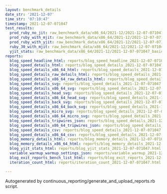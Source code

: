 ```yaml
---
layout: benchmark_details
date_str: '2021-12-07'
time_str: '07:10:47'
timestamp: 2021-12-07-071047
test_results:
  prod_ruby_no_jit: raw_benchmark_data/x86_64/2021-12/2021-12-07-071047_basic_benchmark_prod_ruby_no_jit.json
  prod_ruby_with_mjit: raw_benchmark_data/x86_64/2021-12/2021-12-07-071047_basic_benchmark_prod_ruby_with_mjit.json
  prod_ruby_with_yjit: raw_benchmark_data/x86_64/2021-12/2021-12-07-071047_basic_benchmark_prod_ruby_with_yjit.json
  ruby_30_with_mjit: raw_benchmark_data/x86_64/2021-12/2021-12-07-071047_basic_benchmark_ruby_30_with_mjit.json
  yjit_stats: raw_benchmark_data/x86_64/2021-12/2021-12-07-071047_basic_benchmark_yjit_stats.json
reports:
  blog_speed_headline_html: reports/blog_speed_headline_2021-12-07-071047.html
  blog_speed_details_html: reports/blog_speed_details_2021-12-07-071047.html
  blog_speed_details_x86_64_html: reports/blog_speed_details_2021-12-07-071047.x86_64.html
  blog_speed_details_raw_details_html: reports/blog_speed_details_2021-12-07-071047.raw_details.html
  blog_speed_details_x86_64_raw_details_html: reports/blog_speed_details_2021-12-07-071047.x86_64.raw_details.html
  blog_speed_details_svg: reports/blog_speed_details_2021-12-07-071047.svg
  blog_speed_details_x86_64_svg: reports/blog_speed_details_2021-12-07-071047.x86_64.svg
  blog_speed_details_head_svg: reports/blog_speed_details_2021-12-07-071047.head.svg
  blog_speed_details_x86_64_head_svg: reports/blog_speed_details_2021-12-07-071047.x86_64.head.svg
  blog_speed_details_back_svg: reports/blog_speed_details_2021-12-07-071047.back.svg
  blog_speed_details_x86_64_back_svg: reports/blog_speed_details_2021-12-07-071047.x86_64.back.svg
  blog_speed_details_micro_svg: reports/blog_speed_details_2021-12-07-071047.micro.svg
  blog_speed_details_x86_64_micro_svg: reports/blog_speed_details_2021-12-07-071047.x86_64.micro.svg
  blog_speed_details_tripwires_json: reports/blog_speed_details_2021-12-07-071047.tripwires.json
  blog_speed_details_x86_64_tripwires_json: reports/blog_speed_details_2021-12-07-071047.x86_64.tripwires.json
  blog_speed_details_csv: reports/blog_speed_details_2021-12-07-071047.csv
  blog_speed_details_x86_64_csv: reports/blog_speed_details_2021-12-07-071047.x86_64.csv
  blog_memory_details_html: reports/blog_memory_details_2021-12-07-071047.html
  blog_memory_details_x86_64_html: reports/blog_memory_details_2021-12-07-071047.x86_64.html
  blog_yjit_stats_html: reports/blog_yjit_stats_2021-12-07-071047.html
  variable_warmup_warmup_settings_json: reports/variable_warmup_2021-12-07-071047.warmup_settings.json
  blog_exit_reports_bench_list_html: reports/blog_exit_reports_2021-12-07-071047.bench_list.html
  iteration_count_html: reports/iteration_count_2021-12-07-071047.html

---
```

Autogenerated by continuous_reporting/generate_and_upload_reports.rb script.

